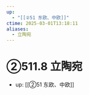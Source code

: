 ```yaml
---
up:
  - "[[②51 东欧、中欧]]"
ctime: 2025-03-01T13:18:11
aliases:
  - 立陶宛
---
```


# ②511.8 立陶宛

- up: [[②51 东欧、中欧]]
